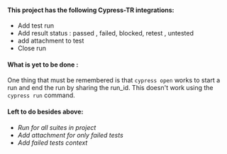 #### This project has the following Cypress-TR integrations: 

- Add test run 
- Add result status : passed , failed, blocked, retest , untested 
- add attachment to test 
- Close run 

#### What is yet to be done : 
One thing that must be remembered is that `cypress open` works to start a run and end the run by sharing the run_id. 
This doesn't work using the `cypress run` command.

#### Left to do besides above: 
- *Run for all suites in project*
- *Add attachment for only failed tests*
- *Add failed tests context*

